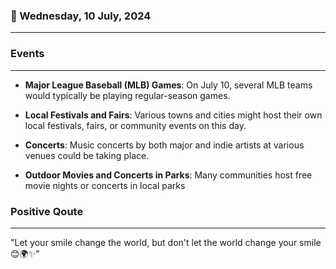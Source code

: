 ### 📅 Wednesday, 10 July, 2024
------
### Events
------
- **Major League Baseball (MLB) Games**: On July 10, several MLB teams would typically be playing regular-season games.

- **Local Festivals and Fairs**: Various towns and cities might host their own local festivals, fairs, or community events on this day.

- **Concerts**: Music concerts by both major and indie artists at various venues could be taking place.

- **Outdoor Movies and Concerts in Parks**: Many communities host free movie nights or concerts in local parks
### Positive Qoute
------
"Let your smile change the world, but don't let the world change your smile 😊🌍✨"
